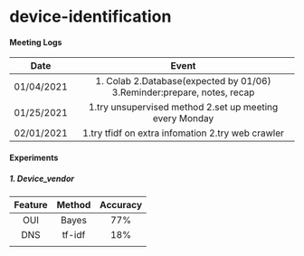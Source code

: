 # device-identification

#### Meeting Logs

|    Date    |                            Event                             |
| :--------: | :----------------------------------------------------------: |
| 01/04/2021 | 1. Colab 2.Database(expected by 01/06) 3.Reminder:prepare, notes, recap |
| 01/25/2021 |   1.try unsupervised method 2.set up meeting every Monday    |
| 02/01/2021 |      1.try tfidf on extra infomation 2.try web crawler       |

#### Experiments

##### 1. Device_vendor

| Feature | Method | Accuracy |
| :-----: | :----: | :------: |
|   OUI   | Bayes  |   77%    |
|   DNS   | tf-idf |   18%    |
|         |        |          |

